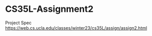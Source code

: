 # CS35L-Assignment2
Project Spec https://web.cs.ucla.edu/classes/winter23/cs35L/assign/assign2.html 

